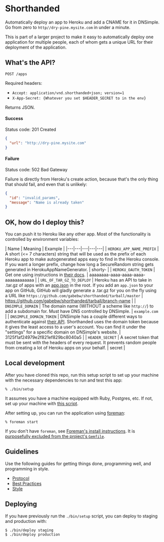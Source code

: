 # Shorthanded

Automatically deploy an app to Heroku and add a CNAME for it in DNSimple. Go
from zero to `http//dry-pine.mysite.com` in under a minute.

This is part of a larger project to make it easy to automatically deploy one
application for multiple people, each of whom gets a unique URL for their
deployment of the application.

## What's the API?

`POST /apps`

Required headers:

* `Accept: application/vnd.shorthanded+json; version=1`
* `X-App-Secret: {Whatever you set $HEADER_SECRET to in the env}`

Returns JSON.

#### Success

Status code: 201 Created

```json
{
  "url": "http://dry-pine.mysite.com"
}
```

#### Failure

Status code: 502 Bad Gateway

Failure is directly from Heroku's create action, because that's the only thing
that should fail, and even that is unlikely:

```json
{
  "id": "invalid_params",
  "message": "Name is already taken"
}
```

## OK, how do I deploy this?

You can push it to Heroku like any other app. Most of the functionality is
controlled by environment variables:

| Name | Meaning | Example |
|---|---|---|---|---|
| `HEROKU_APP_NAME_PREFIX` | A short (<= 7 characters) string that will be used as the prefix of each Heroku app to make autogenerated apps easy to find in the Heroku console. If  you want a longer prefix, change how long a SecureRandom string gets generated in HerokuAppNameGenerator. | shorty- |
| `HEROKU_OAUTH_TOKEN` | Get one using instructions in [their docs]. | aaaaaaaa-aaaa-aaaa-aaaa-aaaaaaaaaaaa |
| `URL_OF_TAR_GZ_TO_DEPLOY` | Heroku has an API to take in .tar.gz of apps with an [app.json](https://devcenter.heroku.com/articles/app-json-schema) in the root. If you add an `app.json` to your app on GitHub, GitHub will gladly generate a .tar.gz for you on the fly using a URL like `https://github.com/gabebw/shorthanded/tarball/master` | https://github.com/gabebw/shorthanded/tarball/branch-name |
| `DNSIMPLE_DOMAIN` | The domain name (WITHOUT a scheme like `http://`) to add a subdomain for. Must have DNS controlled by DNSimple. |  `example.com` |
| `DNSIMPLE_DOMAIN_TOKEN` | DNSimple has a couple different ways to authenticate against [their API]. Shorthanded uses the domain token because it gives the least access to a user's account. You can find it under the "settings" for a specific domain on DNSimple's website. | 3125f1af24979e2f821ef829bc8040a5 |
| `HEADER_SECRET` | A secret token that must be sent with the headers of every request. It prevents random people from creating a lot of Heroku apps on your behalf. | secret |

[their docs]: https://github.com/heroku/platform-api#a-real-world-example
[their API]: http://developer.dnsimple.com/overview/

## Local development

After you have cloned this repo, run this setup script to set up your machine
with the necessary dependencies to run and test this app:

    % ./bin/setup

It assumes you have a machine equipped with Ruby, Postgres, etc. If not, set up
your machine with [this script].

[this script]: https://github.com/thoughtbot/laptop

After setting up, you can run the application using [foreman]:

    % foreman start

If you don't have `foreman`, see [Foreman's install instructions][foreman]. It
is [purposefully excluded from the project's `Gemfile`][exclude].

[foreman]: https://github.com/ddollar/foreman
[exclude]: https://github.com/ddollar/foreman/pull/437#issuecomment-41110407

## Guidelines

Use the following guides for getting things done, programming well, and
programming in style.

* [Protocol](http://github.com/thoughtbot/guides/blob/master/protocol)
* [Best Practices](http://github.com/thoughtbot/guides/blob/master/best-practices)
* [Style](http://github.com/thoughtbot/guides/blob/master/style)

## Deploying

If you have previously run the `./bin/setup` script,
you can deploy to staging and production with:

    $ ./bin/deploy staging
    $ ./bin/deploy production
